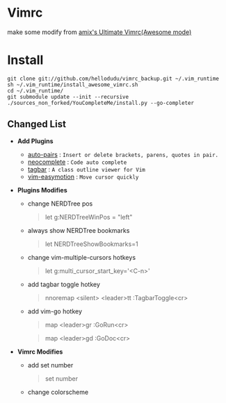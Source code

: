 # Vimrc

make some modify from [amix's Ultimate Vimrc(Awesome mode)](https://github.com/amix/vimrc)

# Install

    git clone git://github.com/hellodudu/vimrc_backup.git ~/.vim_runtime
	sh ~/.vim_runtime/install_awesome_vimrc.sh
    cd ~/.vim_runtime/
    git submodule update --init --recursive
    ./sources_non_forked/YouCompleteMe/install.py --go-completer

## Changed List

* **Add Plugins**
    * [auto-pairs](https://github.com/jiangmiao/auto-pairs) :
    ``
    Insert or delete brackets, parens, quotes in pair.
    ``
    * [neocomplete](https://github.com/Shougo/neocomplete) :
    ``
    Code auto complete
    ``
    * [tagbar](https://github.com/majutsushi/tagbar) :
    ``
    A class outline viewer for Vim
    ``
    * [vim-easymotion](https://github.com/easymotion/vim-easymotion) :
    ``
    Move cursor quickly
    ``

* **Plugins Modifies**
    * change NERDTree pos 
        >let g:NERDTreeWinPos = "left"

    * always show NERDTree bookmarks 
        >let NERDTreeShowBookmarks=1

    * change vim-multiple-cursors hotkeys
        >let g:multi_cursor_start_key='\<C-n\>'

    * add tagbar toggle hotkey
        >nnoremap \<silent\> \<leader\>tt :TagbarToggle\<cr\>

    * add vim-go hotkey
        >map \<leader\>gr :GoRun\<cr\>

        >map \<leader\>gd :GoDoc\<cr\>

* **Vimrc Modifies**
    * add set number
        >set number

    * change colorscheme

